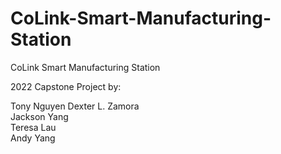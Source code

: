 # CoLink-Smart-Manufacturing-Station
CoLink Smart Manufacturing Station

2022 Capstone Project by: 

Tony Nguyen 
Dexter L. Zamora \
Jackson Yang \
Teresa Lau \
Andy Yang 
